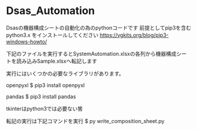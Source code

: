 ﻿# Dsas_Automation


Dsasの機器構成シートの自動化の為のpythonコードです
前提としてpip3を含むpython3.x をインストールしてください
https://vgkits.org/blog/pip3-windows-howto/

下記のファイルを実行するとSystemAutomation.xlsxの各列から機器構成シートを読み込みSample.xlsxへ転記します

実行にはいくつかの必要なライブラリがあります。

openpyxl
$ pip3 install openpyxl

pandas
$ pip3 install pandas

tkinterはpython3では必要ない筈

転記の実行は下記コマンドを実行
$ py write_composition_sheet.py
